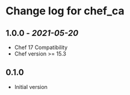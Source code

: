 # Change log for chef_ca

## 1.0.0 - *2021-05-20*

- Chef 17 Compatibility
- Chef version >= 15.3

## 0.1.0

- Initial version
